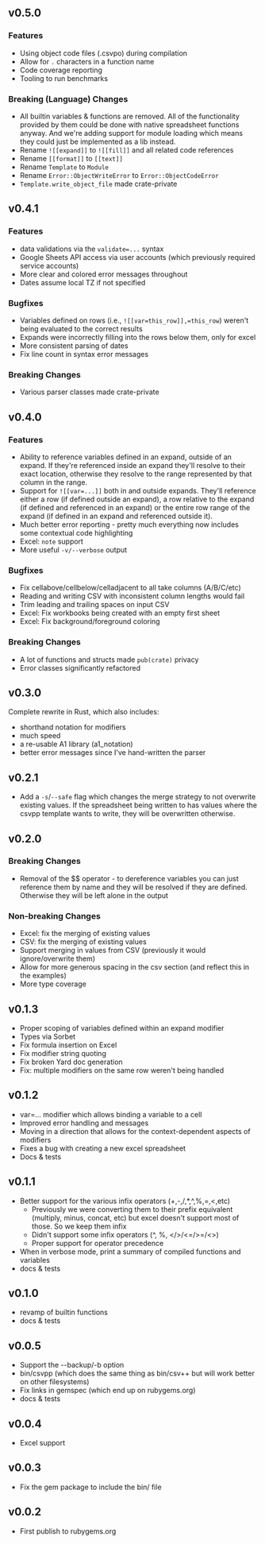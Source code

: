 ## v0.5.0

### Features

* Using object code files (.csvpo) during compilation
* Allow for `.` characters in a function name
* Code coverage reporting
* Tooling to run benchmarks

### **Breaking (Language) Changes**

* All builtin variables & functions are removed.  All of the functionality provided by them could be done with native spreadsheet functions anyway.  And we're adding support for module loading which means they could just be implemented as a lib instead.
* Rename `![[expand]]` to `![[fill]]` and all related code references
* Rename `[[format]]`  to `[[text]]` 
* Rename `Template` to `Module`
* Rename `Error::ObjectWriteError` to `Error::ObjectCodeError`
* `Template.write_object_file` made crate-private

## v0.4.1

### Features

* data validations via the `validate=...` syntax
* Google Sheets API access via user accounts (which previously required service accounts)
* More clear and colored error messages throughout
* Dates assume local TZ if not specified

### Bugfixes

* Variables defined on rows (i.e., `![[var=this_row]],=this_row`) weren't being evaluated to the correct results
* Expands were incorrectly filling into the rows below them, only for excel
* More consistent parsing of dates
* Fix line count in syntax error messages

### **Breaking Changes**

* Various parser classes made crate-private

## v0.4.0

### Features

* Ability to reference variables defined in an expand, outside of an expand.  If they're referenced inside an expand they'll resolve to their exact location, otherwise they resolve to the range represented by that column in the range.
* Support for `![[var=...]]` both in and outside expands.  They'll reference either a row (if defined outside an expand), a row relative to the expand (if defined and referenced in an expand) or the entire row range of the expand (if defined in an expand and referenced outside it).
* Much better error reporting - pretty much everything now includes some contextual code highlighting
* Excel: `note` support
* More useful `-v/--verbose` output

### Bugfixes

* Fix cellabove/cellbelow/celladjacent to all take columns (A/B/C/etc)
* Reading and writing CSV with inconsistent column lengths would fail
* Trim leading and trailing spaces on input CSV
* Excel: Fix workbooks being created with an empty first sheet
* Excel: Fix background/foreground coloring

### **Breaking Changes**

* A lot of functions and structs made `pub(crate)` privacy
* Error classes significantly refactored

## v0.3.0

Complete rewrite in Rust, which also includes:

* shorthand notation for modifiers
* much speed
* a re-usable A1 library (a1\_notation)
* better error messages since I've hand-written the parser

## v0.2.1

- Add a `-s`/`--safe` flag which changes the merge strategy to not overwrite existing values.  If the spreadsheet being written to has values where the csvpp template wants to write, they will be overwritten otherwise.

## v0.2.0

### **Breaking Changes**

- Removal of the $$ operator - to dereference variables you can just reference them by name and they will be resolved if they are defined.  Otherwise they will be left alone in the output

### Non-breaking Changes

- Excel: fix the merging of existing values 
- CSV: fix the merging of existing values 
- Support merging in values from CSV (previously it would ignore/overwrite them)
- Allow for more generous spacing in the csv section (and reflect this in the examples)
- More type coverage

## v0.1.3

- Proper scoping of variables defined within an expand modifier
- Types via Sorbet
- Fix formula insertion on Excel
- Fix modifier string quoting
- Fix broken Yard doc generation
- Fix: multiple modifiers on the same row weren't being handled 

## v0.1.2

- var=... modifier which allows binding a variable to a cell
- Improved error handling and messages
- Moving in a direction that allows for the context-dependent aspects of modifiers
- Fixes a bug with creating a new excel spreadsheet
- Docs & tests

## v0.1.1

- Better support for the various infix operators (+,-,/,*,^,%,=,<,etc)
  * Previously we were converting them to their prefix equivalent (multiply, minus, concat, etc) but excel doesn't support most of those.  So we keep them infix
  * Didn't support some infix operators (^, %, </>/<=/>=/<>)
  * Proper support for operator precedence
- When in verbose mode, print a summary of compiled functions and variables
- docs & tests

## v0.1.0

- revamp of builtin functions
- docs & tests

## v0.0.5

- Support the --backup/-b option
- bin/csvpp (which does the same thing as bin/csv++ but will work better on other filesystems)
- Fix links in gemspec (which end up on rubygems.org)
- docs & tests

## v0.0.4

- Excel support

## v0.0.3

- Fix the gem package to include the bin/ file

## v0.0.2

- First publish to rubygems.org
